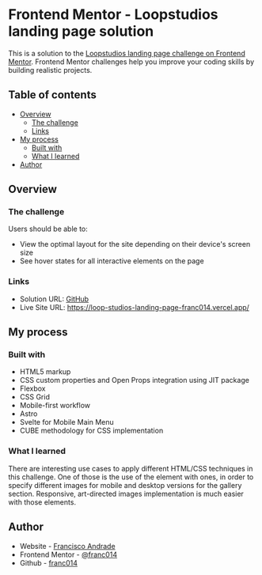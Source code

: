 # Frontend Mentor - Loopstudios landing page solution

This is a solution to the [Loopstudios landing page challenge on Frontend Mentor](https://www.frontendmentor.io/challenges/loopstudios-landing-page-N88J5Onjw). Frontend Mentor challenges help you improve your coding skills by building realistic projects. 

## Table of contents

- [Overview](#overview)
  - [The challenge](#the-challenge)
  - [Links](#links)
- [My process](#my-process)
  - [Built with](#built-with)
  - [What I learned](#what-i-learned)
- [Author](#author)

## Overview

### The challenge

Users should be able to:

- View the optimal layout for the site depending on their device's screen size
- See hover states for all interactive elements on the page

### Links

- Solution URL: [GitHub](https://github.com/franc014/frem-loopstudios-landing)
- Live Site URL: https://loop-studios-landing-page-franc014.vercel.app/

## My process

### Built with

- HTML5 markup
- CSS custom properties and Open Props integration using JIT package
- Flexbox
- CSS Grid
- Mobile-first workflow
- Astro
- Svelte for Mobile Main Menu
- CUBE methodology for CSS implementation


### What I learned

There are interesting use cases to apply different HTML/CSS techniques in this challenge.
One of those is the use of the <picture> element with <source> ones, in order to specify different images for mobile and desktop versions for the gallery section. Responsive, art-directed images implementation is much easier with those elements. 


## Author

- Website - [Francisco Andrade](https://www.jandrade.co)
- Frontend Mentor - [@franc014](https://www.frontendmentor.io/profile/franc014)
- Github - [franc014](https://github.com/franc014)

